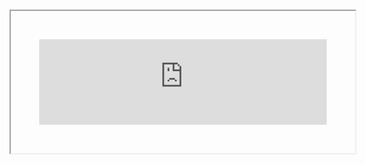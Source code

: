 # 

<iframe src="https://raw.githubusercontent.com/axios/axios/master/README.md" style="width: 100%; padding:50px"></iframe>
